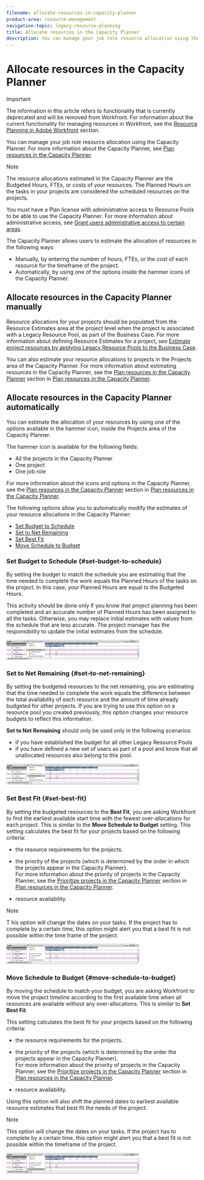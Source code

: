 ```yaml
---
filename: allocate-resources-in-capacity-planner
product-area: resource-management
navigation-topic: legacy-resource-planning
title: Allocate resources in the Capacity Planner
description: You can manage your job role resource allocation using the Capacity Planner. For more information about the Capacity Planner, see Plan resources in the Capacity Planner.
---
```


# Allocate resources in the Capacity Planner

>[!IMPORTANT]
>
>The information in this article refers to functionality that is currently deprecated and will be removed from Workfront. For information about the current functionality for managing resources in Workfront, see the [Resource Planning in Adobe Workfront](../../resource-mgmt/resource-planning/resource-planning-overview.md) section.

You can manage your job role resource allocation using the Capacity Planner. For more information about the Capacity Planner, see [Plan resources in the Capacity Planner](../../resource-mgmt/legacy-res-planning/plan-resources-in-capacity-planner.md).

>[!NOTE]
>
>The resource allocations estimated in the Capacity Planner are the Budgeted Hours, FTEs, or costs of your resources. The Planned Hours on the tasks in your projects are considered the scheduled resources on the projects.

You must have a Plan license with administrative access to Resource Pools to be able to use the Capacity Planner. For more information about administrative access, see [Grant users administrative access to certain areas](../../administration-and-setup/add-users/configure-and-grant-access/grant-users-admin-access-certain-areas.md).

The Capacity Planner allows users to estimate the allocation of resources in the following ways:

* Manually, by entering the number of hours, FTEs, or the cost of each resource for the timeframe of the project.
* Automatically, by using one of the options inside the hammer icons of the Capacity Planner.

## Allocate resources in the Capacity Planner manually

Resource allocations for your projects should be populated from the Resource Estimates area at the project level when the project is associated with a Legacy Resource Pool, as part of the Business Case. For more information about defining Resource Estimates for a project, see [Estimate project resources by applying Legacy Resource Pools to the Business Case](../../manage-work/projects/define-a-business-case/apply-legacy-pools-to-business-case.md).

You can also estimate your resource allocations to projects in the Projects area of the Capacity Planner. For more information about estimating resources in the Capacity Planner, see the [Plan resources in the Capacity Planner](../../resource-mgmt/legacy-res-planning/plan-resources-in-capacity-planner.md) section in [Plan resources in the Capacity Planner](../../resource-mgmt/legacy-res-planning/plan-resources-in-capacity-planner.md).

## Allocate resources in the Capacity Planner automatically

You can estimate the allocation of your resources by using one of the options available in the hammer icon, inside the Projects area of the Capacity Planner.

The hammer icon is available for the following fields:

* All the projects in the Capacity Planner
* One project
* One job role

For more information about the icons and options in the Capacity Planner, see the [Plan resources in the Capacity Planner](../../resource-mgmt/legacy-res-planning/plan-resources-in-capacity-planner.md) section in [Plan resources in the Capacity Planner](../../resource-mgmt/legacy-res-planning/plan-resources-in-capacity-planner.md).

The following options allow you to automatically modify the estimates of your resource allocations in the Capacity Planner:

* [Set Budget to Schedule](#set-budget-to-schedule) 
* [Set to Net Remaining](#set-to-net-remaining) 
* [Set Best Fit](#set-best-fit) 
* [Move Schedule to Budget](#move-schedule-to-budget)

### Set Budget to Schedule {#set-budget-to-schedule}

By setting the budget to match the schedule you are estimating that the time needed to complete the work equals the Planned Hours of the tasks on the project. In this case, your Planned Hours are equal to the Budgeted Hours.

This activity should be done only if you know that project planning has been completed and an accurate number of Planned Hours has been assigned to all the tasks. Otherwise, you may replace initial estimates with values from the schedule that are less accurate. The project manager has the responsibility to update the initial estimates from the schedule.

![set_budget_to_schedule.png](assets/set-budget-to-schedule-350x52.png)

### Set to Net Remaining {#set-to-net-remaining}

By setting the budgeted resources to the net remaining, you are estimating that the time needed to complete the work equals the difference between the total availability of each resource and the amount of time already budgeted for other projects. If you are trying to use this option on a resource pool you created previously, this option changes your resource budgets to reflect this information.

**Set to Net Remaining** should only be used only in the following scenarios:

* if you have established the budget for all other Legacy Resource Pools
* if you have defined a new set of users as part of a pool and know that all unallocated resources also belong to this pool.

![set_to_net_remaining.png](assets/set-to-net-remaining-350x55.png)

### Set Best Fit {#set-best-fit}

By setting the budgeted resources to the **Best Fit**, you are asking Workfront to find the earliest available start time with the fewest over-allocations for each project. This is similar to the **Move Schedule to Budget** setting. This setting calculates the best fit for your projects based on the following criteria:

* the resource requirements for the projects.
* the priority of the projects (which is determined by the order in which the projects appear in the Capacity Planner).  
  For more information about the priority of projects in the Capacity Planner, see the [Prioritize projects in the Capacity Planner](../../resource-mgmt/legacy-res-planning/plan-resources-in-capacity-planner.md#establishing-project-priority) section in [Plan resources in the Capacity Planner](../../resource-mgmt/legacy-res-planning/plan-resources-in-capacity-planner.md).

* resource availability.

>[!NOTE]
>
>T his option will change the dates on your tasks. If the project has to complete by a certain time, this option might alert you that a best fit is not possible within the time frame of the project.

![set_to_best_fit.png](assets/set-to-best-fit-350x53.png)

### Move Schedule to Budget {#move-schedule-to-budget}

By moving the schedule to match your budget, you are asking Workfront to move the project timeline according to the first available time when all resources are available without any over-allocations. This is similar to **Set Best Fit**.

This setting calculates the best fit for your projects based on the following criteria:

* the resource requirements for the projects.
* the priority of the projects (which is determined by the order the projects appear in the Capacity Planner).  
  For more information about the priority of projects in the Capacity Planner, see the [Prioritize projects in the Capacity Planner](../../resource-mgmt/legacy-res-planning/plan-resources-in-capacity-planner.md#establishing-project-priority) section in [Plan resources in the Capacity Planner](../../resource-mgmt/legacy-res-planning/plan-resources-in-capacity-planner.md).

* resource availability.

Using this option will also shift the planned dates to earliest available resource estimates that best fit the needs of the project.

>[!NOTE]
>
>This option will change the dates on your tasks. If the project has to complete by a certain time, this option might alert you that a best fit is not possible within the timeframe of the project.

![move_schedule_to_budget.png](assets/move-schedule-to-budget-350x55.png)

